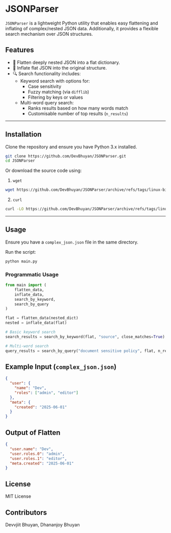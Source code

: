 # JSONParser

`JSONParser` is a lightweight Python utility that enables easy flattening and inflating of complex/nested JSON data. Additionally, it provides a flexible search mechanism over JSON structures.

## Features
- 🔽 Flatten deeply nested JSON into a flat dictionary.
- 🔼 Inflate flat JSON into the original structure.
- 🔍 Search functionality includes:
  - Keyword search with options for:
    - Case sensitivity
    - Fuzzy matching (via `difflib`)
    - Filtering by keys or values
  - Multi-word query search:
    - Ranks results based on how many words match
    - Customisable number of top results (`n_results`)

---

## Installation
Clone the repository and ensure you have Python 3.x installed.

```bash
git clone https://github.com/DevBhuyan/JSONParser.git
cd JSONParser
```

Or download the source code using:

1. `wget`
```bash
wget https://github.com/DevBhuyan/JSONParser/archive/refs/tags/linux-binary.zip
```

2. `curl`
```bash
curl -LO https://github.com/DevBhuyan/JSONParser/archive/refs/tags/linux-binary.zip
```

---

## Usage
Ensure you have a `complex_json.json` file in the same directory.

Run the script:
```bash
python main.py
```

### Programmatic Usage
```python
from main import (
    flatten_data,
    inflate_data,
    search_by_keyword,
    search_by_query
)

flat = flatten_data(nested_dict)
nested = inflate_data(flat)

# Basic keyword search
search_results = search_by_keyword(flat, "source", close_matches=True)

# Multi-word search
query_results = search_by_query("document sensitive policy", flat, n_results=10)

```

## Example Input (`complex_json.json`)
```json
{
  "user": {
    "name": "Dev",
    "roles": ["admin", "editor"]
  },
  "meta": {
    "created": "2025-06-01"
  }
}
```

## Output of Flatten
```json
{
  "user.name": "Dev",
  "user.roles.0": "admin",
  "user.roles.1": "editor",
  "meta.created": "2025-06-01"
}
```

## License
MIT License

## Contributors
Devvjiit Bhuyan, Dhananjoy Bhuyan

